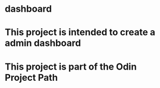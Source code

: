 # dashboard
# This project is intended to create a admin dashboard
# This project is part of the Odin Project Path

